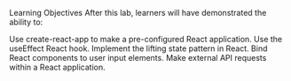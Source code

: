 Learning Objectives
After this lab, learners will have demonstrated the ability to:

Use create-react-app to make a pre-configured React application.
Use the useEffect React hook.
Implement the lifting state pattern in React.
Bind React components to user input elements.
Make external API requests within a React application.
